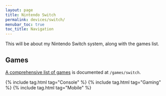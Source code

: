 ```yaml
---
layout: page
title: Nintendo Switch
permalink: devices/switch/
menubar_toc: true
toc_title: Navigation
---
```


This will be about my Nintendo Switch system, along with the games list.

## Games

[A comprehensive list of games](../../games/switch/) is documented at `/games/switch`.

{% include tag.html tag="Console" %}
{% include tag.html tag="Gaming" %}
{% include tag.html tag="Mobile" %}  
